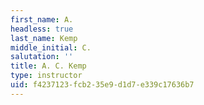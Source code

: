 ```yaml
---
first_name: A.
headless: true
last_name: Kemp
middle_initial: C.
salutation: ''
title: A. C. Kemp
type: instructor
uid: f4237123-fcb2-35e9-d1d7-e339c17636b7
---
```

